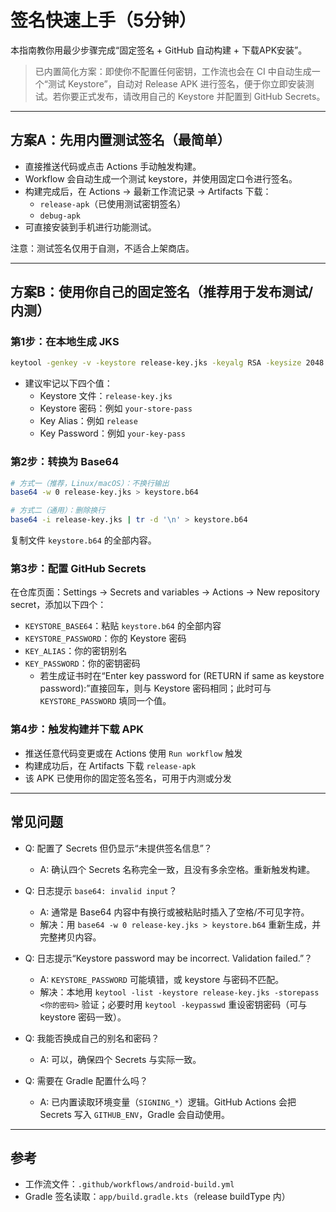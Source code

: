 # 签名快速上手（5分钟）

本指南教你用最少步骤完成“固定签名 + GitHub 自动构建 + 下载APK安装”。

> 已内置简化方案：即使你不配置任何密钥，工作流也会在 CI 中自动生成一个“测试 Keystore”，自动对 Release APK 进行签名，便于你立即安装测试。若你要正式发布，请改用自己的 Keystore 并配置到 GitHub Secrets。

---

## 方案A：先用内置测试签名（最简单）

- 直接推送代码或点击 Actions 手动触发构建。
- Workflow 会自动生成一个测试 keystore，并使用固定口令进行签名。
- 构建完成后，在 Actions → 最新工作流记录 → Artifacts 下载：
  - `release-apk`（已使用测试密钥签名）
  - `debug-apk`
- 可直接安装到手机进行功能测试。

注意：测试签名仅用于自测，不适合上架商店。

---

## 方案B：使用你自己的固定签名（推荐用于发布测试/内测）

### 第1步：在本地生成 JKS
```bash
keytool -genkey -v -keystore release-key.jks -keyalg RSA -keysize 2048 -validity 10000 -alias release
```
- 建议牢记以下四个值：
  - Keystore 文件：`release-key.jks`
  - Keystore 密码：例如 `your-store-pass`
  - Key Alias：例如 `release`
  - Key Password：例如 `your-key-pass`

### 第2步：转换为 Base64
```bash
# 方式一（推荐，Linux/macOS）：不换行输出
base64 -w 0 release-key.jks > keystore.b64

# 方式二（通用）：删除换行
base64 -i release-key.jks | tr -d '\n' > keystore.b64
```
复制文件 `keystore.b64` 的全部内容。

### 第3步：配置 GitHub Secrets
在仓库页面：Settings → Secrets and variables → Actions → New repository secret，添加以下四个：
- `KEYSTORE_BASE64`：粘贴 `keystore.b64` 的全部内容
- `KEYSTORE_PASSWORD`：你的 Keystore 密码
- `KEY_ALIAS`：你的密钥别名
- `KEY_PASSWORD`：你的密钥密码
  - 若生成证书时在“Enter key password for <alias> (RETURN if same as keystore password):”直接回车，则与 Keystore 密码相同；此时可与 `KEYSTORE_PASSWORD` 填同一个值。

### 第4步：触发构建并下载 APK
- 推送任意代码变更或在 Actions 使用 `Run workflow` 触发
- 构建成功后，在 Artifacts 下载 `release-apk`
- 该 APK 已使用你的固定签名签名，可用于内测或分发

---

## 常见问题

- Q: 配置了 Secrets 但仍显示“未提供签名信息”？
  - A: 确认四个 Secrets 名称完全一致，且没有多余空格。重新触发构建。

- Q: 日志提示 `base64: invalid input`？
  - A: 通常是 Base64 内容中有换行或被粘贴时插入了空格/不可见字符。
  - 解决：用 `base64 -w 0 release-key.jks > keystore.b64` 重新生成，并完整拷贝内容。

- Q: 日志提示“Keystore password may be incorrect. Validation failed.”？
  - A: `KEYSTORE_PASSWORD` 可能填错，或 keystore 与密码不匹配。
  - 解决：本地用 `keytool -list -keystore release-key.jks -storepass <你的密码>` 验证；必要时用 `keytool -keypasswd` 重设密钥密码（可与 keystore 密码一致）。

- Q: 我能否换成自己的别名和密码？
  - A: 可以，确保四个 Secrets 与实际一致。

- Q: 需要在 Gradle 配置什么吗？
  - A: 已内置读取环境变量（`SIGNING_*`）逻辑。GitHub Actions 会把 Secrets 写入 `GITHUB_ENV`，Gradle 会自动使用。

---

## 参考
- 工作流文件：`.github/workflows/android-build.yml`
- Gradle 签名读取：`app/build.gradle.kts`（release buildType 内）
